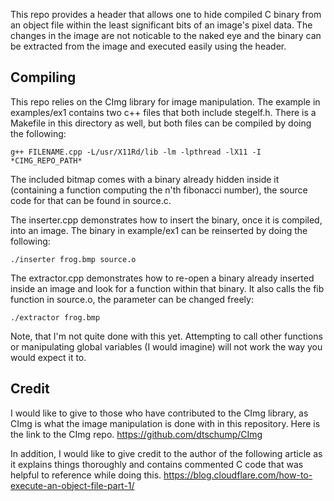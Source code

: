 This repo provides a header that allows one to hide compiled C binary from an object file within the least 
significant bits of an image's pixel data. The changes in the image are not noticable to the naked eye and the binary can 
be extracted from the image and executed easily using the header. 

## Compiling

This repo relies on the CImg library for image manipulation. The example in examples/ex1 contains two c++ files 
that both include stegelf.h. There is a Makefile in this directory as well, but both files can be compiled by
doing the following:

````
g++ FILENAME.cpp -L/usr/X11Rd/lib -lm -lpthread -lX11 -I *CIMG_REPO_PATH*
````
The included bitmap comes with a binary already hidden inside it (containing a function computing the n'th fibonacci number),
the source code for that can be found in source.c. 

The inserter.cpp demonstrates how to insert the binary, once it is compiled, into an image. The binary in example/ex1
can be reinserted by doing the following:

````
./inserter frog.bmp source.o
````

The extractor.cpp demonstrates how to re-open a binary already inserted inside an image and look for a function
within that binary. It also calls the fib function in source.o, the parameter can be changed freely:

````
./extractor frog.bmp
````

Note, that I'm not quite done with this yet. Attempting to call other functions or manipulating global variables
(I would imagine) will not work the way you would expect it to. 

## Credit

I would like to give to those who have contributed to the CImg library, as CImg is what the image manipulation
is done with in this repository. Here is the link to the CImg repo.
https://github.com/dtschump/CImg

In addition, I would like to give credit to the author of the following article as it explains things thoroughly 
and contains commented C code that was helpful to reference while doing this. 
https://blog.cloudflare.com/how-to-execute-an-object-file-part-1/
